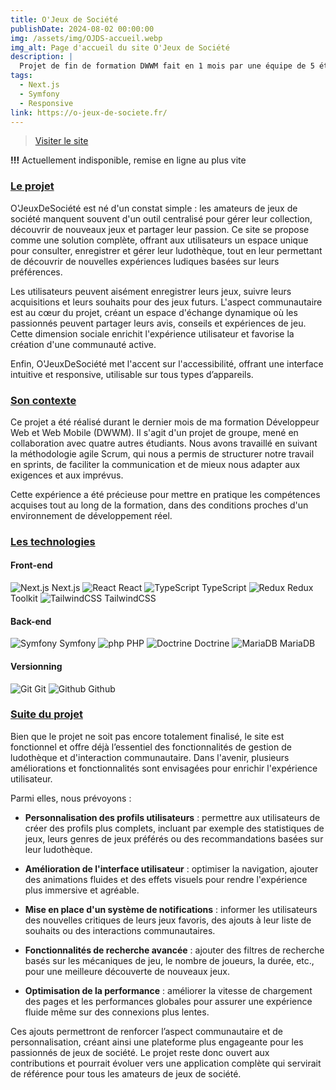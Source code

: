 ```yaml
---
title: O'Jeux de Société
publishDate: 2024-08-02 00:00:00
img: /assets/img/OJDS-accueil.webp
img_alt: Page d'accueil du site O'Jeux de Société
description: |
  Projet de fin de formation DWWM fait en 1 mois par une équipe de 5 étudiants
tags:
  - Next.js
  - Symfony
  - Responsive
link: https://o-jeux-de-societe.fr/
---
```





> <a href="https://o-jeux-de-societe.fr/" target=_blank>Visiter le site</a>  


 **!!!** Actuellement indisponible, remise en ligne au plus vite

### <ins>Le projet</ins>

O'JeuxDeSociété est né d'un constat simple : les amateurs de jeux de société manquent souvent d'un outil centralisé pour gérer leur collection, découvrir de nouveaux jeux et partager leur passion. Ce site se propose comme une solution complète, offrant aux utilisateurs un espace unique pour consulter, enregistrer et gérer leur ludothèque, tout en leur permettant de découvrir de nouvelles expériences ludiques basées sur leurs préférences.

Les utilisateurs peuvent aisément enregistrer leurs jeux, suivre leurs acquisitions et leurs souhaits pour des jeux futurs. L'aspect communautaire est au cœur du projet, créant un espace d'échange dynamique où les passionnés peuvent partager leurs avis, conseils et expériences de jeu. Cette dimension sociale enrichit l'expérience utilisateur et favorise la création d'une communauté active.

Enfin, O'JeuxDeSociété met l'accent sur l'accessibilité, offrant une interface intuitive et responsive, utilisable sur tous types d’appareils.

### <ins>Son contexte</ins>

Ce projet a été réalisé durant le dernier mois de ma formation Développeur Web et Web Mobile (DWWM). Il s'agit d'un projet de groupe, mené en collaboration avec quatre autres étudiants. Nous avons travaillé en suivant la méthodologie agile Scrum, qui nous a permis de structurer notre travail en sprints, de faciliter la communication et de mieux nous adapter aux exigences et aux imprévus.

Cette expérience a été précieuse pour mettre en pratique les compétences acquises tout au long de la formation, dans des conditions proches d'un environnement de développement réel.

### <ins>Les technologies</ins>

#### Front-end

![Next.js](/svg/nextjs_icon_dark.svg) Next.js
![React](/svg/react.svg) React
![TypeScript](/svg/typescript.svg) TypeScript
![Redux](/svg/redux.svg) Redux Toolkit
![TailwindCSS](/svg/tailwindcss.svg) TailwindCSS

#### Back-end

![Symfony](/svg/symfony.svg) Symfony
![php](/svg/php.svg) PHP
![Doctrine](/svg/doctrine.svg) Doctrine
![MariaDB](/svg/mariadb.svg) MariaDB

#### Versionning

![Git](/svg/git.svg) Git
![Github](/svg/github.svg) Github

### <ins>Suite du projet</ins>

Bien que le projet ne soit pas encore totalement finalisé, le site est fonctionnel et offre déjà l’essentiel des fonctionnalités de gestion de ludothèque et d'interaction communautaire. Dans l'avenir, plusieurs améliorations et fonctionnalités sont envisagées pour enrichir l'expérience utilisateur. 

Parmi elles, nous prévoyons :

- __Personnalisation des profils utilisateurs__  : permettre aux utilisateurs de créer des profils plus complets, incluant par exemple des statistiques de jeux, leurs genres de jeux préférés ou des recommandations basées sur leur ludothèque.

- __Amélioration de l'interface utilisateur__ : optimiser la navigation, ajouter des animations fluides et des effets visuels pour rendre l'expérience plus immersive et agréable.
  
- __Mise en place d'un système de notifications__ : informer les utilisateurs des nouvelles critiques de leurs jeux favoris, des ajouts à leur liste de souhaits ou des interactions communautaires.

- __Fonctionnalités de recherche avancée__ : ajouter des filtres de recherche basés sur les mécaniques de jeu, le nombre de joueurs, la durée, etc., pour une meilleure découverte de nouveaux jeux.

- __Optimisation de la performance__ : améliorer la vitesse de chargement des pages et les performances globales pour assurer une expérience fluide même sur des connexions plus lentes.

Ces ajouts permettront de renforcer l’aspect communautaire et de personnalisation, créant ainsi une plateforme plus engageante pour les passionnés de jeux de société. Le projet reste donc ouvert aux contributions et pourrait évoluer vers une application complète qui servirait de référence pour tous les amateurs de jeux de société.